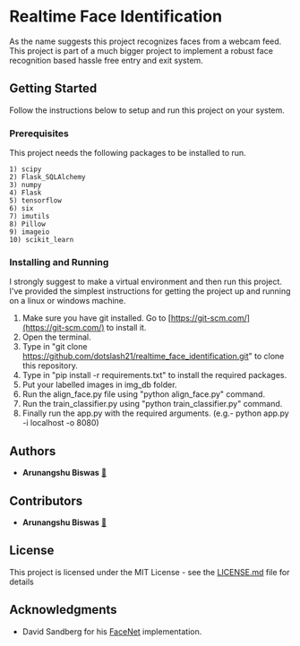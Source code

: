 # Realtime Face Identification

As the name suggests this project recognizes faces from a webcam feed. This project is part of a much bigger project to implement a robust face recognition based hassle free entry and exit system.

## Getting Started

Follow the instructions below to setup and run this project on your system.

### Prerequisites

This project needs the following packages to be installed to run.

```
1) scipy
2) Flask_SQLAlchemy
3) numpy
4) Flask
5) tensorflow
6) six
7) imutils
8) Pillow
9) imageio
10) scikit_learn
```

### Installing and Running

I strongly suggest to make a virtual environment and then run this project. I've provided the simplest instructions for getting the project up and running on a linux or windows machine.

1. Make sure you have git installed. Go to [https://git-scm.com/](https://git-scm.com/) to install it.
2. Open the terminal.
3. Type in "git clone https://github.com/dotslash21/realtime_face_identification.git" to clone this repository.
4. Type in "pip install -r requirements.txt" to install the required packages.
5. Put your labelled images in img_db folder.
6. Run the align_face.py file using "python align_face.py" command.
7. Run the train_classifier.py using "python train_classifier.py" command.
8. Finally run the app.py with the required arguments. (e.g.- python app.py -i localhost -o 8080)

## Authors

- **Arunangshu Biswas** [:link:](https://github.com/dotslash21/)

## Contributors

- **Arunangshu Biswas** [:link:](https://github.com/dotslash21/)

## License

This project is licensed under the MIT License - see the [LICENSE.md](LICENSE.md) file for details

## Acknowledgments

- David Sandberg for his [FaceNet](https://github.com/davidsandberg/facenet) implementation.
